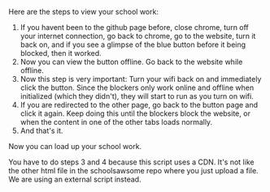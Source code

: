 Here are the steps to view your school work:

1. If you havent been to the github page before, close chrome, turn off your internet connection, go back to chrome, go to the website, turn it back on, and if you see a glimpse of the blue button before it being blocked, then it worked.
2. Now you can view the button offline. Go back to the website while offline.
3. Now this step is very important: Turn your wifi back on and immediately click the button. Since the blockers only work online and offline when initialized (which they didn't), they will start to run as you turn on wifi.
4. If you are redirected to the other page, go back to the button page and click it again. Keep doing this until the blockers block the website, or when the content in one of the other tabs loads normally.
5. And that's it.


Now you can load up your school work. 

You have to do steps 3 and 4 because this script uses a CDN. It's not like the other html file in the schoolsawsome repo where you just upload a file. We are using an external script instead.

